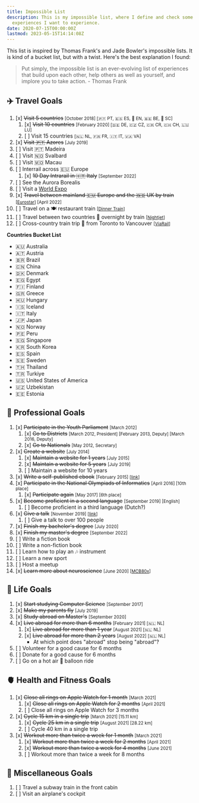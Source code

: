 ```yaml
---
title: Impossible List
description: This is my impossible list, where I define and check some major life
  experiences I want to experience.
date: 2020-07-15T00:00:00Z
lastmod: 2023-05-15T14:14:08Z
---
```


This list is inspired by Thomas Frank's and Jade Bowler's impossible lists. It is kind of a bucket list, but with a twist. Here's the best explanation I found:

> Put simply, the impossible list is an ever-evolving list of experiences that build upon each other, help others as well as yourself, and implore you to take action. - Thomas Frank

<!--more-->

## ✈️ Travel Goals

1. [x] ~~Visit 5 countries~~ <small>[October 2018] [🇵🇹 PT, 🇪🇸 ES, 🏴󠁧󠁢󠁥󠁮󠁧󠁿 EN, 🇧🇪 BE, 🏴󠁧󠁢󠁳󠁣󠁴󠁿 SC]</small>
   1. [x] ~~Visit 10 countries~~ <small>[February 2020] [🇩🇪 DE, 🇨🇿 CZ, 🇨🇷 CR, 🇨🇭 CH, 🇱🇺 LU]</small>
   2. [ ] Visit 15 countries <small>[🇳🇱 NL, 🇫🇷 FR, 🇮🇹 IT, 🇻🇦 VA]</small>
2. [x] ~~Visit 🇵🇹 Azores~~ <small>[July 2019]</small>
3. [ ] Visit 🇵🇹 Madeira
4. [ ] Visit 🇳🇴 Svalbard
5. [ ] Visit 🇲🇴 Macau
6. [ ] Interrail across 🇪🇺 Europe
   1. [x] ~~10 Day Intrarail in 🇮🇹 Italy~~ <small>[September 2022]</small>
8. [ ] See the Aurora Borealis
9.  [ ] Visit a [World Expo](https://en.wikipedia.org/wiki/World%27s_fair)
10. [x] ~~Travel between mainland 🇪🇺 Europe and the 🇬🇧 UK by train~~ <small>[[Eurostar](https://www.eurostar.com/)] [April 2022]</small>
11. [ ] Travel on a 🍽️ restaurant train <small>[[Dinner Train](https://dinnertrain.eu/)]</small>
12. [ ] Travel between two countries 🌙 overnight by train <small>[[Nightjet](https://www.nightjet.com/)]</small>
13. [ ] Cross-country train trip 🍁 from Toronto to Vancouver <small>[[ViaRail](https://www.viarail.ca/en/explore-our-destinations/trains/rockies-and-pacific/toronto-vancouver-canadian)]</small>

**Countries Bucket List**

<div class="trips">

  - 🇦🇺 Australia
  - 🇦🇹 Austria
  - 🇧🇷 Brazil
  - 🇨🇳 China
  - 🇩🇰 Denmark
  - 🇪🇬 Egypt
  - 🇫🇮 Finland
  - 🇬🇷 Greece
  - 🇭🇺 Hungary
  - 🇮🇸 Iceland
  - 🇮🇹 Italy
  - 🇯🇵 Japan
  - 🇳🇴 Norway
  - 🇵🇪 Peru
  - 🇸🇬 Singapore
  - 🇰🇷 South Korea
  - 🇪🇸 Spain
  - 🇸🇪 Sweden
  - 🇹🇭 Thailand
  - 🇹🇷 Turkiye
  - 🇺🇸 United States of America <!-- Want to visit California, New York and Yellowstone. -->
  - 🇺🇿 Uzbekistan <!-- https://uzbekistan.travel/en/i/bukhara/ -->
  - 🇪🇪 Estonia

</div>

## 💼 Professional Goals

1. [x] ~~Participate in the Youth Parliament~~ <small>[March 2012]</small>
   1. [x] ~~Go to Districts~~ <small>[March 2012, President] [February 2013, Deputy] [March 2016, Deputy]</small>
   2. [x] ~~Go to Nationals~~ <small>[May 2012, Secretary]</small>
2.  [x] ~~Create a website~~ <small>[July 2014]</small>
    1. [x] ~~Maintain a website for 1 years~~ <small>[July 2015]</small>
    2. [x] ~~Maintain a website for 5 years~~ <small>[July 2019]</small>
    3. [ ] Maintain a website for 10 years
3. [x] ~~Write a self-published ebook~~ <small>[February 2015] [[link](https://cdn.hacdias.com/media/aprenda-a-programar.pdf)]</small>
4. [x] ~~Participate in the National Olympiads of Informatics~~ <small>[April 2016] [10th place]</small>
   1. [x] ~~Participate again~~ <small>[May 2017] [6th place]</small>
5. [x] ~~Become proficient in a second language~~ <small>[September 2019] [English]</small>
   1.  [ ] Become proficient in a third language (Dutch?)
6. [x] ~~Give a talk~~ <small>[November 2019] [[link](/2019/12/20/quick-dive-into-dweb-ipfs)]</small>
   1. [ ] Give a talk to over 100 people
7. [x] ~~Finish my bachelor's degree~~ <small>[July 2020]</small>
8. [x] ~~Finish my master's degree~~ <small>[September 2022]</small>
9.  [ ] Write a fiction book
10. [ ] Write a non-fiction book
11. [ ] Learn how to play an 🎶 instrument
12. [ ] Learn a new sport
13. [ ] Host a meetup
14. [x] ~~Learn more about neuroscience~~ <small>[June 2020] [[MCB80x](https://credentials.edx.org/credentials/7a9cfe11e16c41be9649a1c2f9398cbc/)]</small>

## 🦄 Life Goals

1. [x] ~~Start studying Computer Science~~ <small>[September 2017]</small>
2. [x] ~~Make my parents fly~~ <small>[July 2019]</small>
3. [x] ~~Study abroad on Master's~~ <small>[September 2020]</small>
4. [x] ~~Live abroad for more than 6 months~~ <small>[February 2021] [🇳🇱 NL]</small>
   1. [x] ~~Live abroad for more than 1 year~~ <small>[August 2021] [🇳🇱 NL]</small>
   2. [x] ~~Live abroad for more than 2 years~~ <small>[August 2022] [🇳🇱 NL]</small>
      - At which point does "abroad" stop being "abroad"?
5. [ ] Volunteer for a good cause for 6 months
6. [ ] Donate for a good cause for 6 months
7. [ ] Go on a hot air 🎈 balloon ride 

## 🫀 Health and Fitness Goals

1. [x] ~~Close all rings on Apple Watch for 1 month~~ <small>[March 2021]</small>
   1. [x] ~~Close all rings on Apple Watch for 2 months~~ <small>[April 2021]</small>
   2. [ ] Close all rings on Apple Watch for 3 months
2. [x] ~~Cycle 15 km in a single trip~~ <small>[March 2021] [15.11 km]</small>
   1. [x] ~~Cycle 25 km in a single trip~~ <small>[August 2021] [28.22 km]</small>
   2. [ ] Cycle 40 km in a single trip
3. [x] ~~Workout more than twice a week for 1 month~~ <small>[March 2021]</small>
    1. [x] ~~Workout more than twice a week for 2 months~~ <small>[April 2021]</small>
    2. [x] ~~Workout more than twice a week for 4 months~~ <small>[June 2021]</small>
    3. [ ] Workout more than twice a week for 8 months

## 🧶 Miscellaneous Goals

1. [ ] Travel a subway train in the front cabin
2. [ ] Visit an airplane's cockpit

<!--

## Other Achievements

- Highest GPA of Secondary School (18.1 out of 20) <small>[2017]</small>
- Highest National Exam Grade of Secondary School (19 out of 20) <small>[2017]</small>
- Highest GPA of 3rd Cycle (4.78 out of 5) <small>[2014]</small>
- Highest National Exam Grade of 3rd Cycle (100 out of 100) <small>[2014]</small>

-->
